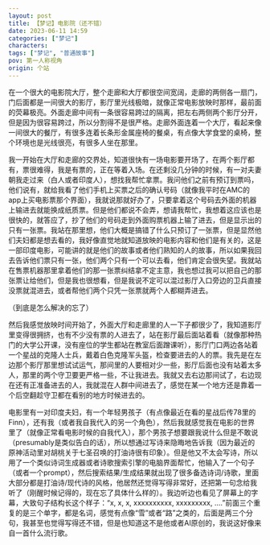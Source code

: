 ```yaml
---
layout: post
title: 【梦记】电影院（还不错）
date: 2023-06-11 14:59
categories: ["梦记"]
characters: 
tags: ["梦记", "普通故事"]
pov: 第一人称视角
origin: 个站
---
```


在一个很大的电影院大厅，整个走廊和大厅都很空间宽阔，走廊的两侧各一扇门，门后面都是一间很大的影厅，影厅里光线极暗，就像正常电影放映时那样，最前面的荧幕极亮。外面走廊中间有一条很容易跨过的隔离，把左右两侧两个影厅分开，但是因为很容易跨过，所以分割得不是很严格。走廊外面连着一个大厅，看起来像一间很大的餐厅，有很多连着长条形金属座椅的餐桌，有点像大学食堂的桌椅，整个环境也是光线很亮，有很多人坐在那里。

我一开始在大厅和走廊的交界处，知道很快有一场电影要开场了，在两个影厅都有，票很难得，我是有票的，正在等着入场。在还剩没几分钟的时候，有一对夫妻朝我走过来（白人或者印度人），想找我帮忙拿票。我问他们之前有预订到票吗，他们说有，就给我看了他们手机上买票之后的确认号码（就像我平时在AMC的app上买电影票那个界面），我就说那就好办了，只要拿着这个号码去外面的机器上输进去就能换成纸质票。但是他们都说不会弄，想请我帮忙，我想着这应该也是很快的，就答应了，抄了他们的号码走到外面购票机器上输了进去，但是显示出的只有一张票。我站在那里想，他们大概是搞错了什么只预订了一张票，但是显然他们夫妇都是想去看的，我好像直觉地就知道放映的电影内容和他们是有关的，这是一部印度电影，可能讲的就是他们的故事或者他们熟知的人的故事，所以如果我回去告诉他们票只有一张，他们两个只有一个可以去看，他们肯定会很失望。我就站在售票机器那里拿着他们的那一张票纠结拿不定主意，我也想过我可以把自己的那张票让给他们，但是我也很想看，但是我说不定可以混过影厅入口旁边的卫兵直接没票就混进去，或者帮他们两个只凭一张票就两个人都糊弄进去。

（到底是怎么解决的忘了）

然后我感觉放映时间开始了，外面大厅和走廊里的人一下子都很少了，我知道影厅里变得很拥挤，也有不少没有票的人进去了，站在影厅最后面站着看（就像那种热门的大学公开课，没有座位的学生都站在教室后面蹭课听），影厅门口两边各站着一个星战的克隆人士兵，戴着白色克隆军头盔，检查要进去的人的票。我先是在左边那个影厅那里想试试运气，那间里的人要相对少一些，影厅后面也没有站着太多人，那里的两个守卫要更严格一些，不让我进去。我就又去右边那间试了，右边现在还有正准备进去的人，我就混在人群中间进去了，感觉在某一个地方还是靠着一个后空翻趁守卫都在看别的地方时候进去的。

电影里有一对印度夫妇，有一个年轻男孩子（有点像最近在看的星战后传78里的Finn），还有我（或者我自我代入的另一个角色），然后我就感觉我在电影的世界里了（就像正常看电影时候的自我代入），那个男孩子想要跟我说什么但是不敢说（presumably是类似告白的话），所以想通过写诗来隐晦地告诉我（因为最近的原神活动里对胡桃关于七圣召唤的打油诗很有印象）。但是他又不太会写诗，所以用了一个类似诗词生成器或者诗歌搜索引擎的电脑界面帮忙，他输入了一个句子（或者一个prompt），然后搜索结果/生成结果就出现了很多备选诗词/诗歌，里面大部分都是打油诗/现代诗的风格，他居然还觉得写得非常好，还把第一句念给我听了（刚醒时候记得的，现在忘了具体什么样的）。我边听边也看见了屏幕上的字幕，大致句子结构长这个样子：“x, x, x, xxxxxxxxxx, xxxxxxxxx, ....”前面三个重复的是三个单字，都是名词，感觉有点像“雪”或者“路”之类的，后面是两三个分句，我甚至也觉得写得还不错，但是也知道这不是他或者AI原创的，我说这好像来自一首什么流行歌。
